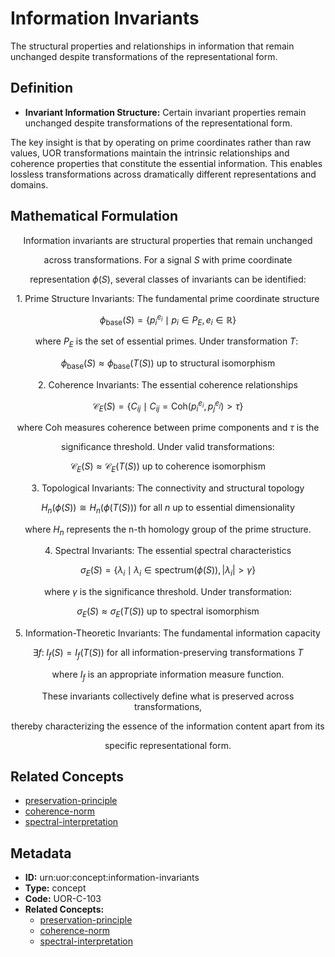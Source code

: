 # Information Invariants

The structural properties and relationships in information that remain unchanged despite transformations of the representational form.

## Definition

- **Invariant Information Structure:** Certain invariant properties remain unchanged despite transformations of the representational form.

The key insight is that by operating on prime coordinates rather than raw values, UOR transformations maintain the intrinsic relationships and coherence properties that constitute the essential information. This enables lossless transformations across dramatically different representations and domains.

## Mathematical Formulation

$$
\text{Information invariants are structural properties that remain unchanged}
$$

$$
\text{across transformations. For a signal } S \text{ with prime coordinate}
$$

$$
\text{representation } \phi(S)\text{, several classes of invariants can be identified:}
$$

$$
\text{1. Prime Structure Invariants: The fundamental prime coordinate structure}
$$

$$
\phi_{\text{base}}(S) = \{p_i^{e_i} \mid p_i \in P_E, e_i \in \mathbb{R}\}
$$

$$
\text{where } P_E \text{ is the set of essential primes. Under transformation } T:\
$$

$$
\phi_{\text{base}}(S) \approx \phi_{\text{base}}(T(S)) \text{ up to structural isomorphism}
$$

$$
\text{2. Coherence Invariants: The essential coherence relationships}
$$

$$
\mathcal{C}_E(S) = \{C_{ij} \mid C_{ij} = \text{Coh}(p_i^{e_i}, p_j^{e_j}) > \tau\}
$$

$$
\text{where Coh measures coherence between prime components and } \tau \text{ is the}
$$

$$
\text{significance threshold. Under valid transformations:}
$$

$$
\mathcal{C}_E(S) \approx \mathcal{C}_E(T(S)) \text{ up to coherence isomorphism}
$$

$$
\text{3. Topological Invariants: The connectivity and structural topology}
$$

$$
H_n(\phi(S)) \cong H_n(\phi(T(S))) \text{ for all } n \text{ up to essential dimensionality}
$$

$$
\text{where } H_n \text{ represents the n-th homology group of the prime structure.}
$$

$$
\text{4. Spectral Invariants: The essential spectral characteristics}
$$

$$
\sigma_E(S) = \{\lambda_i \mid \lambda_i \in \text{spectrum}(\phi(S)), |\lambda_i| > \gamma\}
$$

$$
\text{where } \gamma \text{ is the significance threshold. Under transformation:}
$$

$$
\sigma_E(S) \approx \sigma_E(T(S)) \text{ up to spectral isomorphism}
$$

$$
\text{5. Information-Theoretic Invariants: The fundamental information capacity}
$$

$$
\exists f:\; I_f(S) = I_f(T(S)) \text{ for all information-preserving transformations } T
$$

$$
\text{where } I_f \text{ is an appropriate information measure function.}
$$

$$
\text{These invariants collectively define what is preserved across transformations,}
$$

$$
\text{thereby characterizing the essence of the information content apart from its}
$$

$$
\text{specific representational form.}
$$

## Related Concepts

- [preservation-principle](./preservation-principle.md)
- [coherence-norm](./coherence-norm.md)
- [spectral-interpretation](./spectral-interpretation.md)

## Metadata

- **ID:** urn:uor:concept:information-invariants
- **Type:** concept
- **Code:** UOR-C-103
- **Related Concepts:**
  - [preservation-principle](./preservation-principle.md)
  - [coherence-norm](./coherence-norm.md)
  - [spectral-interpretation](./spectral-interpretation.md)
